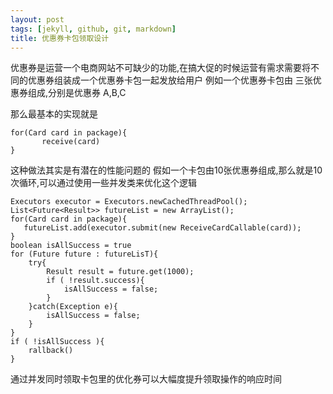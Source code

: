 ```yaml
---
layout: post
tags: [jekyll, github, git, markdown]
title: 优惠券卡包领取设计
---
```


  优惠券是运营一个电商网站不可缺少的功能,在搞大促的时候运营有需求需要将不同的优惠券组装成一个优惠券卡包一起发放给用户
  例如一个优惠券卡包由 三张优惠券组成,分别是优惠券 A,B,C

  那么最基本的实现就是  

	for(Card card in package){
	       receive(card)
	}


这种做法其实是有潜在的性能问题的
假如一个卡包由10张优惠券组成,那么就是10次循环,可以通过使用一些并发类来优化这个逻辑

	Executors executor = Executors.newCachedThreadPool();
	List<Future<Result>> futureList = new ArrayList();
	for(Card card in package){
       futureList.add(executor.submit(new ReceiveCardCallable(card));
	}
	boolean isAllSuccess = true
	for (Future future : futureLisT){
		try{
			Result result = future.get(1000);	
			if ( !result.success){
				isAllSuccess = false;
			}
		}catch(Exception e){
			isAllSuccess = false;	
		}
	}
	if ( !isAllSuccess ){
		rallback()
	}


通过并发同时领取卡包里的优化券可以大幅度提升领取操作的响应时间	